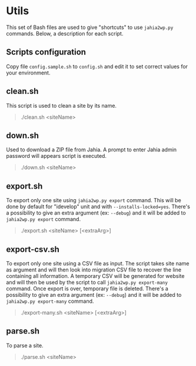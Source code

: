 # Utils

This set of Bash files are used to give "shortcuts" to use `jahia2wp.py` commands. Below, a description for each script.

## Scripts configuration
Copy file `config.sample.sh` to `config.sh` and edit it to set correct values for your environment.

## clean.sh
This script is used to clean a site by its name. 
> ./clean.sh \<siteName>

## down.sh
Used to download a ZIP file from Jahia. A prompt to enter Jahia admin password will appears script is executed.
> ./down.sh \<siteName>

## export.sh
To export only one site using `jahia2wp.py export` command.
This will be done by default for "idevelop" unit and with `--installs-locked=yes`. 
There's a possibility to give an extra argument (ex: `--debug`) and it will be added to `jahia2wp.py export` command.
> ./export.sh \<siteName> [\<extraArg>]

## export-csv.sh
To export only one site using a CSV file as input. The script takes site name as argument and will then look into migration CSV file to recover the line containing all information. 
A temporary CSV will be generated for website and will then be used by the script to call `jahia2wp.py export-many` command.
Once export is over, temporary file is deleted.
There's a possibility to give an extra argument (ex: `--debug`) and it will be added to `jahia2wp.py export-many` command.
> ./export-many.sh \<siteName> [\<extraArg>]

## parse.sh
To parse a site.
> ./parse.sh \<siteName>
